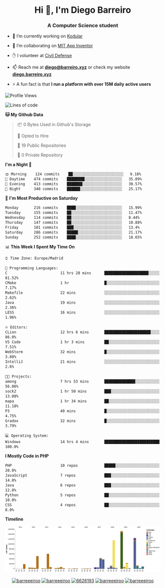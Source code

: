 <h1 align="center">Hi 👋, I'm Diego Barreiro</h1>
<h3 align="center">A Computer Science student</h3>

- 🔭 I’m currently working on [Kodular](https://www.kodular.io)

- 👯 I’m collaborating on [MIT App Inventor](https://github.com/mit-cml/appinventor-sources)

- ✋ I volunteer at [Civil Defense](https://proteccioncivil.sdc.gal)

- 📫 Reach me at **diego@barreiro.xyz** or check my website **[diego.barreiro.xyz](https://diego.barreiro.xyz)**

- ⚡ A fun fact is that **I run a platform with over 15M daily active users**

<!--START_SECTION:waka-->
![Profile Views](http://img.shields.io/badge/Profile%20Views-2-blue)

![Lines of code](https://img.shields.io/badge/From%20Hello%20World%20I%27ve%20Written-22.8%20million%20lines%20of%20code-blue)

**🐱 My Github Data** 

> 📦 0 Bytes Used in Github's Storage 
 > 
> 💼 Opted to Hire
 > 
> 📜 19 Public Repositories
 > 
> 🔑 0 Private Repository 
 > 
**I'm a Night 🦉** 

```text
🌞 Morning    124 commits    ██░░░░░░░░░░░░░░░░░░░░░░░   9.18% 
🌆 Daytime    474 commits    ████████░░░░░░░░░░░░░░░░░   35.09% 
🌃 Evening    413 commits    ███████░░░░░░░░░░░░░░░░░░   30.57% 
🌙 Night      340 commits    ██████░░░░░░░░░░░░░░░░░░░   25.17%

```
📅 **I'm Most Productive on Saturday** 

```text
Monday       216 commits    ████░░░░░░░░░░░░░░░░░░░░░   15.99% 
Tuesday      155 commits    ██░░░░░░░░░░░░░░░░░░░░░░░   11.47% 
Wednesday    114 commits    ██░░░░░░░░░░░░░░░░░░░░░░░   8.44% 
Thursday     147 commits    ██░░░░░░░░░░░░░░░░░░░░░░░   10.88% 
Friday       181 commits    ███░░░░░░░░░░░░░░░░░░░░░░   13.4% 
Saturday     286 commits    █████░░░░░░░░░░░░░░░░░░░░   21.17% 
Sunday       252 commits    ████░░░░░░░░░░░░░░░░░░░░░   18.65%

```


📊 **This Week I Spent My Time On** 

```text
⌚︎ Time Zone: Europe/Madrid

💬 Programming Languages: 
C                        11 hrs 28 mins      ████████████████████░░░░░   81.52% 
CMake                    1 hr                █░░░░░░░░░░░░░░░░░░░░░░░░   7.17% 
Makefile                 22 mins             ░░░░░░░░░░░░░░░░░░░░░░░░░   2.62% 
Java                     19 mins             ░░░░░░░░░░░░░░░░░░░░░░░░░   2.36% 
LESS                     16 mins             ░░░░░░░░░░░░░░░░░░░░░░░░░   1.96%

🔥 Editors: 
CLion                    12 hrs 6 mins       █████████████████████░░░░   86.0% 
VS Code                  1 hr 3 mins         ██░░░░░░░░░░░░░░░░░░░░░░░   7.51% 
WebStorm                 32 mins             █░░░░░░░░░░░░░░░░░░░░░░░░   3.88% 
IntelliJ                 21 mins             ░░░░░░░░░░░░░░░░░░░░░░░░░   2.6%

🐱‍💻 Projects: 
among                    7 hrs 53 mins       ██████████████░░░░░░░░░░░   56.06% 
sock2                    1 hr 50 mins        ███░░░░░░░░░░░░░░░░░░░░░░   13.08% 
mapa                     1 hr 34 mins        ██░░░░░░░░░░░░░░░░░░░░░░░   11.18% 
P3                       40 mins             █░░░░░░░░░░░░░░░░░░░░░░░░   4.75% 
Gradox                   32 mins             █░░░░░░░░░░░░░░░░░░░░░░░░   3.79%

💻 Operating System: 
Windows                  14 hrs 4 mins       █████████████████████████   100.0%

```

**I Mostly Code in PHP** 

```text
PHP                      10 repos            █████░░░░░░░░░░░░░░░░░░░░   20.0% 
JavaScript               7 repos             ███░░░░░░░░░░░░░░░░░░░░░░   14.0% 
Java                     6 repos             ███░░░░░░░░░░░░░░░░░░░░░░   12.0% 
Python                   5 repos             ██░░░░░░░░░░░░░░░░░░░░░░░   10.0% 
CSS                      4 repos             ██░░░░░░░░░░░░░░░░░░░░░░░   8.0%

```


**Timeline**

![Chart not found](https://github.com/barreeeiroo/barreeeiroo/blob/master/charts/bar_graph.png) 


<!--END_SECTION:waka-->

<p align="center">
<a href="https://twitter.com/barreeeiroo" target="blank"><img align="center" src="https://cdn.jsdelivr.net/npm/simple-icons@3.0.1/icons/twitter.svg" alt="barreeeiroo" height="20" width="20" /></a>
<a href="https://linkedin.com/in/barreeeiroo" target="blank"><img align="center" src="https://cdn.jsdelivr.net/npm/simple-icons@3.0.1/icons/linkedin.svg" alt="barreeeiroo" height="20" width="20" /></a>
<a href="https://stackoverflow.com/users/6626193" target="blank"><img align="center" src="https://cdn.jsdelivr.net/npm/simple-icons@3.0.1/icons/stackoverflow.svg" alt="6626193" height="20" width="20" /></a>
<a href="https://fb.com/barreeeiroo" target="blank"><img align="center" src="https://cdn.jsdelivr.net/npm/simple-icons@3.0.1/icons/facebook.svg" alt="barreeeiroo" height="20" width="20" /></a>
<a href="https://instagram.com/barreeeiroo" target="blank"><img align="center" src="https://cdn.jsdelivr.net/npm/simple-icons@3.0.1/icons/instagram.svg" alt="barreeeiroo" height="20" width="20" /></a>
</p>
